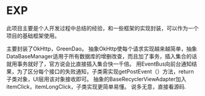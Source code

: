 # EXP
此项目主要是个人开发过程中总结的经验，和一些框架的实现封装，可以作为一个项目的基础框架使用。

主要封装了OkHttp，GreenDao。
抽象OkHttp使每个请求实现越来越简单，抽象DataBaseManager适用于所有数据库的增删改查，而且加了事务，插入集合的话就用事务就好了，官方说会比直接插入集合快一千倍。
用EventBus向前台通知结果，为了区分每个接口的失败通知，子类需实现getPostEvent（）方法，return子类对象，UI层用该对象接收即可。
抽象的BaseRecyclerViewAdapter加入itemClick，itemLongClick，子类实现更简单易懂。
说多无意，直接看源码.
